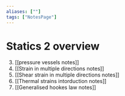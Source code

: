 ```yaml
---
aliases: [""]
tags: ["NotesPage"]
---
```


# Statics 2 overview


3) [[pressure vessels notes]]
4) [[Strain in multiple directions notes]]
5) [[Shear strain in multiple directions notes]]
6) [[Thermal strains intorduction notes]]
7) [[Generalised hookes law notes]]